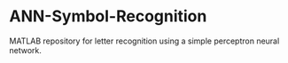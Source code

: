 # ANN-Symbol-Recognition
MATLAB repository for letter recognition using a simple perceptron neural network.
